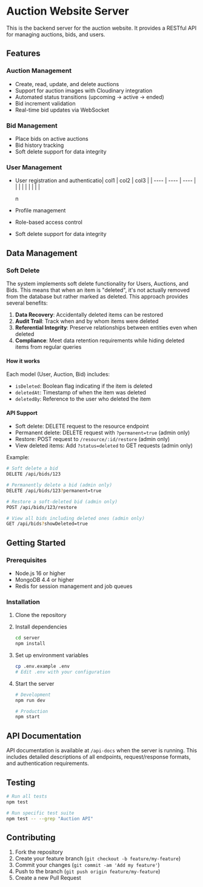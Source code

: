 # Auction Website Server

This is the backend server for the auction website. It provides a RESTful API for managing auctions, bids, and users.

## Features

### Auction Management

- Create, read, update, and delete auctions
- Support for auction images with Cloudinary integration
- Automated status transitions (upcoming → active → ended)
- Bid increment validation
- Real-time bid updates via WebSocket

### Bid Management

- Place bids on active auctions
- Bid history tracking
- Soft delete support for data integrity

### User Management

- User registration and authenticatio| col1 | col2 | col3 |
  | ---- | ---- | ---- |
  |      |      |      |
  |      |      |      |

  n
- Profile management
- Role-based access control
- Soft delete support for data integrity

## Data Management

### Soft Delete

The system implements soft delete functionality for Users, Auctions, and Bids. This means that when an item is "deleted", it's not actually removed from the database but rather marked as deleted. This approach provides several benefits:

1. **Data Recovery**: Accidentally deleted items can be restored
2. **Audit Trail**: Track when and by whom items were deleted
3. **Referential Integrity**: Preserve relationships between entities even when deleted
4. **Compliance**: Meet data retention requirements while hiding deleted items from regular queries

#### How it works

Each model (User, Auction, Bid) includes:

- `isDeleted`: Boolean flag indicating if the item is deleted
- `deletedAt`: Timestamp of when the item was deleted
- `deletedBy`: Reference to the user who deleted the item

#### API Support

- Soft delete: DELETE request to the resource endpoint
- Permanent delete: DELETE request with `?permanent=true` (admin only)
- Restore: POST request to `/resource/:id/restore` (admin only)
- View deleted items: Add `?status=deleted` to GET requests (admin only)

Example:

```bash
# Soft delete a bid
DELETE /api/bids/123

# Permanently delete a bid (admin only)
DELETE /api/bids/123?permanent=true

# Restore a soft-deleted bid (admin only)
POST /api/bids/123/restore

# View all bids including deleted ones (admin only)
GET /api/bids?showDeleted=true
```

## Getting Started

### Prerequisites

- Node.js 16 or higher
- MongoDB 4.4 or higher
- Redis for session management and job queues

### Installation

1. Clone the repository
2. Install dependencies

   ```bash
   cd server
   npm install
   ```
3. Set up environment variables

   ```bash
   cp .env.example .env
   # Edit .env with your configuration
   ```
4. Start the server

   ```bash
   # Development
   npm run dev

   # Production
   npm start
   ```

## API Documentation

API documentation is available at `/api-docs` when the server is running. This includes detailed descriptions of all endpoints, request/response formats, and authentication requirements.

## Testing

```bash
# Run all tests
npm test

# Run specific test suite
npm test -- --grep "Auction API"
```

## Contributing

1. Fork the repository
2. Create your feature branch (`git checkout -b feature/my-feature`)
3. Commit your changes (`git commit -am 'Add my feature'`)
4. Push to the branch (`git push origin feature/my-feature`)
5. Create a new Pull Request
